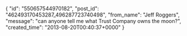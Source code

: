  {
   "id": "550657544970182",
   "post_id": "462493170453287_496287723740498",
   "from_name": "Jeff Roggers",
   "message": "can anyone tell me what Trust Company owns the moon?",
   "created_time": "2013-08-20T00:40:37+0000"
 }
